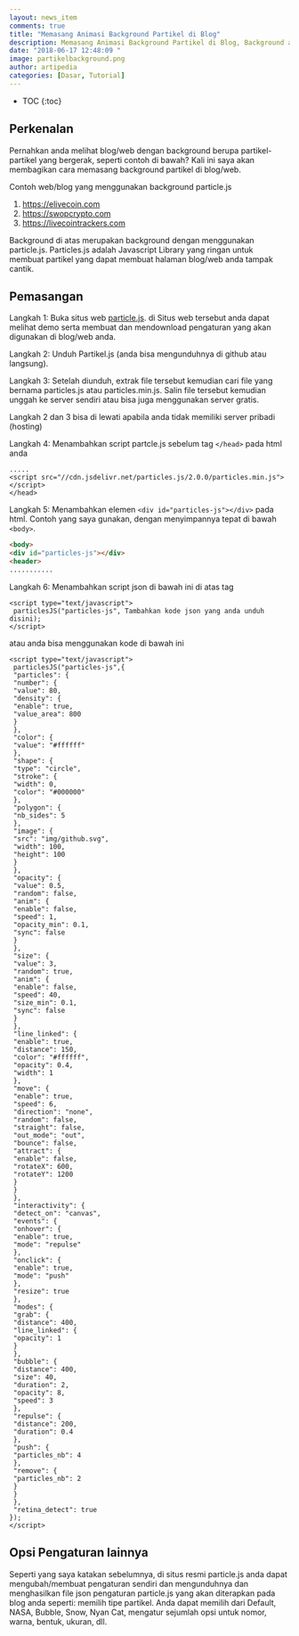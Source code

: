 ```yaml
---
layout: news_item
comments: true
title: "Memasang Animasi Background Partikel di Blog"
description: Memasang Animasi Background Partikel di Blog, Background animasi partikel dengan menggunakan javascript particle.js.
date: "2018-06-17 12:48:09 "
image: partikelbackground.png
author: artipedia
categories: [Dasar, Tutorial]
---
```

* TOC
{:toc}

## Perkenalan
Pernahkan anda melihat blog/web dengan background berupa partikel-partikel yang bergerak, seperti contoh di bawah? Kali ini saya akan membagikan cara memasang background partikel di blog/web.

Contoh web/blog yang menggunakan background particle.js
1. https://elivecoin.com
2. https://swopcrypto.com
3. https://livecointrackers.com

Background di atas merupakan background dengan menggunakan particle.js. Particles.js adalah Javascript Library yang ringan untuk membuat partikel yang dapat membuat halaman blog/web anda tampak cantik.

## Pemasangan
Langkah 1: Buka situs web [particle.js](https://vincentgarreau.com/particles.js "Particle.js"). di Situs web tersebut anda dapat melihat demo serta membuat dan mendownload pengaturan yang akan digunakan di blog/web anda.

Langkah 2: Unduh Partikel.js (anda bisa mengunduhnya di github atau langsung).

Langkah 3: Setelah diunduh, extrak file tersebut kemudian cari file yang bernama particles.js atau particles.min.js. Salin file tersebut  kemudian unggah ke server sendiri atau bisa juga menggunakan server gratis.

<p class="note info">Langkah 2 dan 3 bisa di lewati apabila anda tidak memiliki server pribadi (hosting)</p>

Langkah 4: Menambahkan script partcle.js sebelum tag `</head>` pada html anda
```
.....
<script src="//cdn.jsdelivr.net/particles.js/2.0.0/particles.min.js"></script>
</head>
```


Langkah 5: Menambahkan elemen `<div id="particles-js"></div>` pada html. Contoh yang saya gunakan, dengan menyimpannya tepat di bawah `<body>`.
```html
<body>
<div id="particles-js"></div>
<header>
...........

```
Langkah 6: Menambahkan script json di bawah ini di atas tag </body>
```
<script type="text/javascript">
 particlesJS("particles-js", Tambahkan kode json yang anda unduh disini);
</script>
```
atau anda bisa menggunakan kode di bawah ini
```
<script type="text/javascript">
 particlesJS("particles-js",{
 "particles": {
 "number": {
 "value": 80,
 "density": {
 "enable": true,
 "value_area": 800
 }
 },
 "color": {
 "value": "#ffffff"
 },
 "shape": {
 "type": "circle",
 "stroke": {
 "width": 0,
 "color": "#000000"
 },
 "polygon": {
 "nb_sides": 5
 },
 "image": {
 "src": "img/github.svg",
 "width": 100,
 "height": 100
 }
 },
 "opacity": {
 "value": 0.5,
 "random": false,
 "anim": {
 "enable": false,
 "speed": 1,
 "opacity_min": 0.1,
 "sync": false
 }
 },
 "size": {
 "value": 3,
 "random": true,
 "anim": {
 "enable": false,
 "speed": 40,
 "size_min": 0.1,
 "sync": false
 }
 },
 "line_linked": {
 "enable": true,
 "distance": 150,
 "color": "#ffffff",
 "opacity": 0.4,
 "width": 1
 },
 "move": {
 "enable": true,
 "speed": 6,
 "direction": "none",
 "random": false,
 "straight": false,
 "out_mode": "out",
 "bounce": false,
 "attract": {
 "enable": false,
 "rotateX": 600,
 "rotateY": 1200
 }
 }
 },
 "interactivity": {
 "detect_on": "canvas",
 "events": {
 "onhover": {
 "enable": true,
 "mode": "repulse"
 },
 "onclick": {
 "enable": true,
 "mode": "push"
 },
 "resize": true
 },
 "modes": {
 "grab": {
 "distance": 400,
 "line_linked": {
 "opacity": 1
 }
 },
 "bubble": {
 "distance": 400,
 "size": 40,
 "duration": 2,
 "opacity": 8,
 "speed": 3
 },
 "repulse": {
 "distance": 200,
 "duration": 0.4
 },
 "push": {
 "particles_nb": 4
 },
 "remove": {
 "particles_nb": 2
 }
 }
 },
 "retina_detect": true
});
</script>
```

## Opsi Pengaturan lainnya
Seperti yang saya katakan sebelumnya, di situs resmi particle.js anda dapat mengubah/membuat pengaturan sendiri dan mengunduhnya dan menghasilkan file json pengaturan particle.js yang akan diterapkan pada blog anda seperti:  memilih tipe partikel. Anda dapat memilih dari Default, NASA, Bubble, Snow, Nyan Cat, mengatur sejumlah opsi untuk nomor, warna, bentuk, ukuran, dll. 


